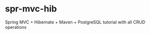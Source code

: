 spr-mvc-hib
============
Spring MVC + Hibernate + Maven + PostgreSQL tutorial with all CRUD operations

